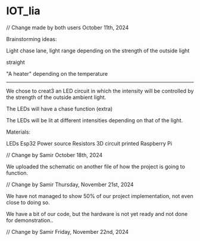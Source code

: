 # IOT_lia

// Change made by both users
October 11th, 2024 

 

Brainstorming ideas: 

Light chase lane, light range depending on the strength of the outside light 

straight 

"A heater" depending on the temperature 

-------------------------------------------------

 

 

 

We chose to creat3 an LED circuit in which the intensity will be controlled by the strength of the outside ambient light. 

 
The LEDs will have a chase function (extra)


The LEDs will be lit at different intensities depending on that of the light. 
 

Materials: 


LEDs 
Esp32 
Power source 
Resistors 
3D circuit printed 
Raspberry Pi 


// Change by Samir
October 18th, 2024

We uploaded the schematic on another file of how the project is going to function.


// Change by Samir
Thursday, November 21st, 2024 

We have not managed to show 50% of our project implementation, not even close to doing so. 

We have a bit of our code, but the hardware is not yet ready and not done for demonstration.. 


// Change by Samir
Friday, November 22nd, 2024












